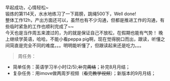 早起成功，心情轻松~   
锻炼的第114天，水水地练习了一下肩膀，跳绳500下，Well done!   
整体工作12h，产出方面还可以，虽然也有不少沟通，但都是推进工作的沟通，有些临时紧急的工作也顺利完成了~~  
今天也是当作周五来渡过的，为的就是保证自己不放松，在假期也能有气势！
晚上继续学英语，哈哈，不能小看peppa pig啊，现在觉得脱口而出，跟读，听懂之间简直是完全不同的难度。。。明明能听懂了，但跟读起来还是吃力。。。
>周任务：
+ 简单任务：英语学习半小时(2/5);~~补完周结~~；补完8月月结； 
+ 复杂任务：用imove做两周岁视频（~~看完教学视频~~）；新版本的9月月结；
